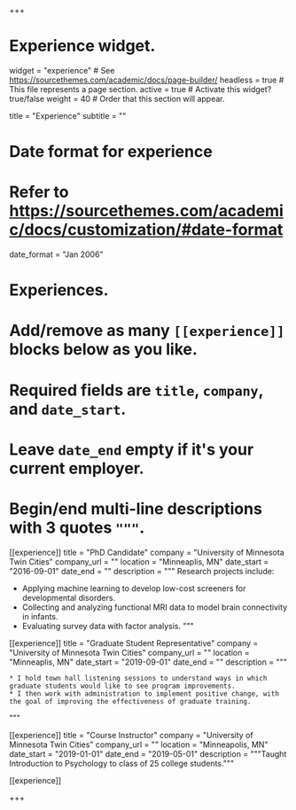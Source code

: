 +++
# Experience widget.
widget = "experience"  # See https://sourcethemes.com/academic/docs/page-builder/
headless = true  # This file represents a page section.
active = true  # Activate this widget? true/false
weight = 40  # Order that this section will appear.

title = "Experience"
subtitle = ""

# Date format for experience
#   Refer to https://sourcethemes.com/academic/docs/customization/#date-format
date_format = "Jan 2006"

# Experiences.
#   Add/remove as many `[[experience]]` blocks below as you like.
#   Required fields are `title`, `company`, and `date_start`.
#   Leave `date_end` empty if it's your current employer.
#   Begin/end multi-line descriptions with 3 quotes `"""`.

[[experience]]
  title = "PhD Candidate"
  company = "University of Minnesota Twin Cities"
  company_url = ""
  location = "Minneaplis, MN"
  date_start = "2016-09-01"
  date_end = ""
  description = """
  Research projects include:
  
  * Applying machine learning to develop low-cost screeners for developmental disorders.
  * Collecting and analyzing functional MRI data to model brain connectivity in infants.
  * Evaluating survey data with factor analysis. 
  """

[[experience]]
  title = "Graduate Student Representative"
  company = "University of Minnesota Twin Cities"
  company_url = ""
  location = "Minneaplis, MN"
  date_start = "2019-09-01"
  date_end = ""
  description = """
  
    * I hold town hall listening sessions to understand ways in which graduate students would like to see program improvements.
    * I then work with administration to implement positive change, with the goal of improving the effectiveness of graduate training. 
  """
  


[[experience]]
  title = "Course Instructor"
  company = "University of Minnesota Twin Cities"
  company_url = ""
  location = "Minneapolis, MN"
  date_start = "2019-01-01"
  date_end = "2019-05-01"
  description = """Taught Introduction to Psychology to class of 25 college students."""

[[experience]]
  

  
+++
